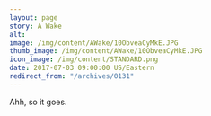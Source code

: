 ```yaml
---
layout: page
story: A Wake
alt:
image: /img/content/AWake/10ObveaCyMkE.JPG
thumb_image: /img/content/AWake/10ObveaCyMkE.JPG
icon_image: /img/content/STANDARD.png
date: 2017-07-03 09:00:00 US/Eastern
redirect_from: "/archives/0131"
---
```

Ahh, so it goes.
